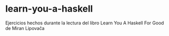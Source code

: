 # learn-you-a-haskell
Ejercicios hechos durante la lectura del libro Learn You A Haskell For Good de Miran Lipovaĉa
